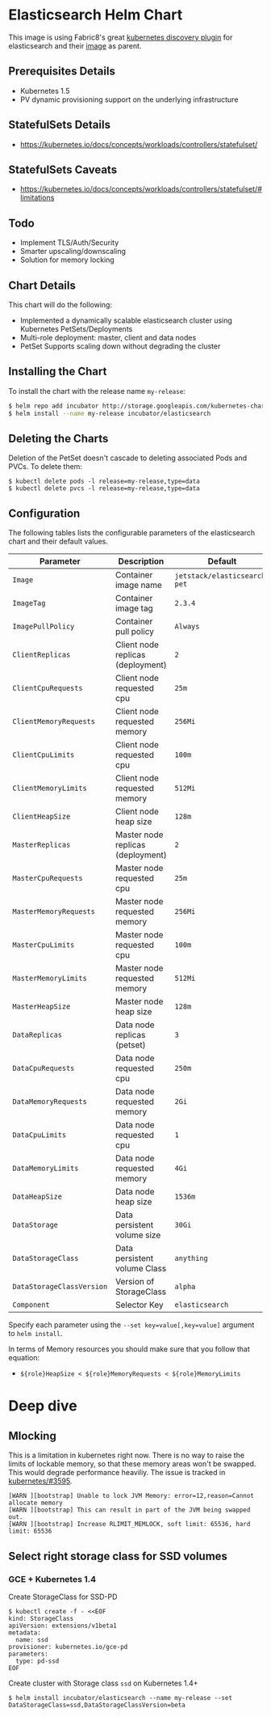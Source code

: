 # Elasticsearch Helm Chart

This image is using Fabric8's great [kubernetes discovery
plugin](https://github.com/fabric8io/elasticsearch-cloud-kubernetes) for
elasticsearch and their
[image](https://hub.docker.com/r/fabric8/elasticsearch-k8s/) as parent.

## Prerequisites Details

* Kubernetes 1.5
* PV dynamic provisioning support on the underlying infrastructure

## StatefulSets Details
* https://kubernetes.io/docs/concepts/workloads/controllers/statefulset/

## StatefulSets Caveats
* https://kubernetes.io/docs/concepts/workloads/controllers/statefulset/#limitations

## Todo

* Implement TLS/Auth/Security
* Smarter upscaling/downscaling
* Solution for memory locking

## Chart Details
This chart will do the following:

* Implemented a dynamically scalable elasticsearch cluster using Kubernetes PetSets/Deployments
* Multi-role deployment: master, client and data nodes
* PetSet Supports scaling down without degrading the cluster 

## Installing the Chart

To install the chart with the release name `my-release`:

```bash
$ helm repo add incubator http://storage.googleapis.com/kubernetes-charts-incubator
$ helm install --name my-release incubator/elasticsearch
```

## Deleting the Charts

Deletion of the PetSet doesn't cascade to deleting associated Pods and PVCs. To delete them:

```
$ kubectl delete pods -l release=my-release,type=data
$ kubectl delete pvcs -l release=my-release,type=data
```

## Configuration

The following tables lists the configurable parameters of the elasticsearch chart and their default values.

|         Parameter         |           Description             |                         Default                          |
|---------------------------|-----------------------------------|----------------------------------------------------------|
| `Image`                   | Container image name              | `jetstack/elasticsearch-pet`                             |
| `ImageTag`                | Container image tag               | `2.3.4`                                                  |
| `ImagePullPolicy`         | Container pull policy             | `Always`                                                 |
| `ClientReplicas`          | Client node replicas (deployment) | `2`                                                      |
| `ClientCpuRequests`       | Client node requested cpu         | `25m`                                                    |
| `ClientMemoryRequests`    | Client node requested memory      | `256Mi`                                                  |
| `ClientCpuLimits`         | Client node requested cpu         | `100m`                                                   |
| `ClientMemoryLimits`      | Client node requested memory      | `512Mi`                                                  |
| `ClientHeapSize`          | Client node heap size             | `128m`                                                   |
| `MasterReplicas`          | Master node replicas (deployment) | `2`                                                      |
| `MasterCpuRequests`       | Master node requested cpu         | `25m`                                                    |
| `MasterMemoryRequests`    | Master node requested memory      | `256Mi`                                                  |
| `MasterCpuLimits`         | Master node requested cpu         | `100m`                                                   |
| `MasterMemoryLimits`      | Master node requested memory      | `512Mi`                                                  |
| `MasterHeapSize`          | Master node heap size             | `128m`                                                   |
| `DataReplicas`            | Data node replicas (petset)       | `3`                                                      |
| `DataCpuRequests`         | Data node requested cpu           | `250m`                                                   |
| `DataMemoryRequests`      | Data node requested memory        | `2Gi`                                                    |
| `DataCpuLimits`           | Data node requested cpu           | `1`                                                      |
| `DataMemoryLimits`        | Data node requested memory        | `4Gi`                                                    |
| `DataHeapSize`            | Data node heap size               | `1536m`                                                  |
| `DataStorage`             | Data persistent volume size       | `30Gi`                                                   |
| `DataStorageClass`        | Data persistent volume Class      | `anything`                                               |
| `DataStorageClassVersion` | Version of StorageClass           | `alpha`                                                  |
| `Component`               | Selector Key                      | `elasticsearch`                                          |

Specify each parameter using the `--set key=value[,key=value]` argument to `helm install`.

In terms of Memory resources you should make sure that you follow that equation:

- `${role}HeapSize < ${role}MemoryRequests < ${role}MemoryLimits`

# Deep dive

## Mlocking

This is a limitation in kubernetes right now. There is no way to raise the
limits of lockable memory, so that these memory areas won't be swapped. This
would degrade performance heaviliy. The issue is tracked in
[kubernetes/#3595](https://github.com/kubernetes/kubernetes/issues/3595).

```
[WARN ][bootstrap] Unable to lock JVM Memory: error=12,reason=Cannot allocate memory
[WARN ][bootstrap] This can result in part of the JVM being swapped out.
[WARN ][bootstrap] Increase RLIMIT_MEMLOCK, soft limit: 65536, hard limit: 65536
```

## Select right storage class for SSD volumes

### GCE + Kubernetes 1.4

Create StorageClass for SSD-PD

```
$ kubectl create -f - <<EOF
kind: StorageClass
apiVersion: extensions/v1beta1
metadata:
  name: ssd
provisioner: kubernetes.io/gce-pd
parameters:
  type: pd-ssd
EOF
```
Create cluster with Storage class `ssd` on Kubernetes 1.4+

```
$ helm install incubator/elasticsearch --name my-release --set DataStorageClass=ssd,DataStorageClassVersion=beta

```
